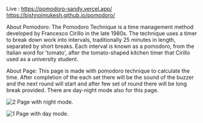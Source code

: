 Live : https://pomodoro-sandy.vercel.app/
       https://bishnoimukesh.github.io/pomodoro/
       
About Pomodoro: The Pomodoro Technique is a time management method developed by Francesco Cirillo in the late 1980s. The technique uses a timer to break down work into intervals,                 traditionally 25 minutes in length, separated by short breaks. Each interval is known as a pomodoro, from the Italian word for 'tomato', after the tomato-shaped                   kitchen timer that  Cirillo used as a university student.

About Page: This page is made with pomodoro technique to calculate the time. After completion of the each set there will be the sound of the buzzer and the next round will start               and after few set of round there will be long break provided. There are day-night mode also for this page.

![2](https://user-images.githubusercontent.com/37878172/126193885-1b4fe472-06b0-40bc-a125-2be01dc34812.PNG)
Page with night mode.

![1](https://user-images.githubusercontent.com/37878172/126193892-0c74b708-17b0-4da5-a94f-a9e76f06fb71.PNG)
Page with day mode.

